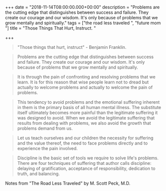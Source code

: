 +++
date = "2018-11-14T08:00:00.000+00:00"
description = "Problems are the cutting edge that distinguishes between success and failure. They create our courage and our wisdom. It's only because of problems that we grow mentally and spiritually."
tags = ["the road less traveled ", "future mom "]
title = "Those Things That Hurt, Instruct. "

+++
> "Those things that hurt, instruct" - Benjamin Franklin.

> Problems are the cutting edge that distinguishes between success and failure. They create our courage and our wisdom. It's only because of problems that we grow mentally and spiritually. 

> It is through the pain of confronting and resolving problems that we learn. It is for this reason that wise people learn not to dread but actually to welcome problems and actually to welcome the pain of problems. 

> This tendency to avoid problems and the emotional suffering inherent in them is the primary basis of all human mental illness. The substitute itself ultimately becomes more painful than the legitimate suffering it was designed to avoid. When we avoid the legitimate suffering that results from dealing with problems, we also avoid the growth that problems demand from us. 

> Let us teach ourselves and our children the necessity for suffering and the value thereof, the need to face problems directly and to experience the pain involved. 

> Discipline is the basic set of tools we require to solve life's problems. There are four techniques of suffering that author calls discipline: delaying of gratification, acceptance of responsibility, dedication to truth, and balancing.  

Notes from "The Road Less Traveled" by M. Scott Peck, M.D.